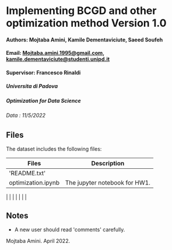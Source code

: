 Implementing BCGD and other optimization method
Version 1.0
==================================================================
#### Authors: Mojtaba Amini, Kamile Dementaviciute, Saeed Soufeh ####
#### Email: Mojtaba.amini.1995@gmail.com, kamile.dementaviciute@studenti.unipd.it ####
#### Supervisor: Francesco Rinaldi 
##### Universita di Padova
##### Optimization for Data Science
###### Data : 11/5/2022


Files
-------------------------
The dataset includes the following files:

Files  | Description
------------- | -------------
'README.txt'  | 
optimization.ipynb  | The jupyter notebook for HW1.
| 
 | 
  | 
| 
 | 
 | 
  | 





Notes
--------------------------
* A new user should read 'comments' carefully.


Mojtaba Amini. April 2022.

